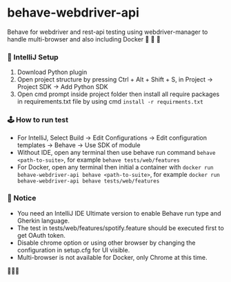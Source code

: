  # behave-webdriver-api
Behave for webdriver and rest-api testing using webdriver-manager to handle multi-browser 
and also including Docker 🐋 🐋 🐋

### 🔫 IntelliJ Setup
1. Download Python plugin
2. Open project structure by pressing Ctrl + Alt + Shift + S, in Project -> Project SDK -> 
Add Python SDK
3. Open cmd prompt inside project folder then install all require packages in requirements.txt file
by using cmd `install -r requirments.txt`

### 🕹️️ How to run test
* For IntelliJ, Select Build -> Edit Configurations -> Edit configuration templates 
-> Behave -> Use SDK of module
* Without IDE, open any terminal then use behave run command ```behave <path-to-suite>```, 
for example ```behave tests/web/features```
* For Docker, open any terminal then initial a container with 
```docker run behave-webdriver-api behave <path-to-suite>```, 
for example ```docker run behave-webdriver-api behave tests/web/features```

### 📌 Notice
* You need an IntelliJ IDE Ultimate version to enable Behave run type and Gherkin language.
* The test in tests/web/features/spotify.feature should be executed first to get OAuth token.
* Disable chrome option or using other browser by changing the configuration in setup.cfg
for UI visible.
* Multi-browser is not available for Docker, only Chrome at this time.

🍺🍺🍺
